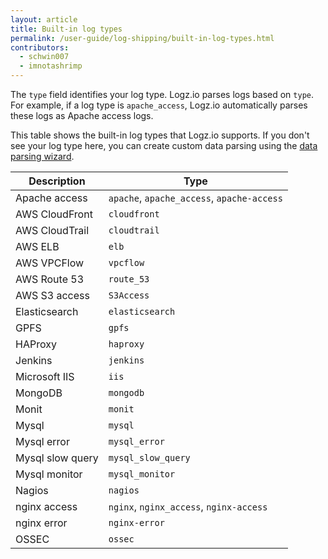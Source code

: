 ```yaml
---
layout: article
title: Built-in log types
permalink: /user-guide/log-shipping/built-in-log-types.html
contributors:
  - schwin007
  - imnotashrimp
---
```


The `type` field identifies your log type. Logz.io parses logs based on `type`. For example, if a log type is `apache_access`, Logz.io automatically parses these logs as Apache access logs.

This table shows the built-in log types that Logz.io supports. If you don't see your log type here, you can create custom data parsing using the [data parsing wizard]({{site.baseurl}}/user-guide/mapping-and-parsing/data-parsing-wizard.html).

| Description           | Type                                       |
|-----------------------|--------------------------------------------|
| Apache access         | `apache`, `apache_access`, `apache-access` |
| AWS CloudFront        | `cloudfront`                               |
| AWS CloudTrail        | `cloudtrail`                               |
| AWS ELB               | `elb`                                      |
| AWS VPCFlow           | `vpcflow`                                  |
| AWS Route 53          | `route_53`                                 |
| AWS S3 access         | `S3Access`                                 |
| Elasticsearch         | `elasticsearch`                            |
| GPFS                  | `gpfs`                                     |
| HAProxy               | `haproxy`                                  |
| Jenkins               | `jenkins`                                  |
| Microsoft IIS         | `iis`                                      |
| MongoDB               | `mongodb`                                  |
| Monit                 | `monit`                                    |
| Mysql                 | `mysql`                                    |
| Mysql error           | `mysql_error`                              |
| Mysql slow query      | `mysql_slow_query`                         |
| Mysql monitor         | `mysql_monitor`                            |
| Nagios                | `nagios`                                   |
| nginx access          | `nginx`, `nginx_access`, `nginx-access`    |
| nginx error           | `nginx-error`                              |
| OSSEC                 | `ossec`                                    |
